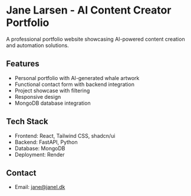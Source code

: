 # Jane Larsen - AI Content Creator Portfolio

A professional portfolio website showcasing AI-powered content creation and automation solutions.

## Features
- Personal portfolio with AI-generated whale artwork
- Functional contact form with backend integration
- Project showcase with filtering
- Responsive design
- MongoDB database integration

## Tech Stack
- Frontend: React, Tailwind CSS, shadcn/ui
- Backend: FastAPI, Python
- Database: MongoDB
- Deployment: Render

## Contact
- Email: jane@janel.dk
